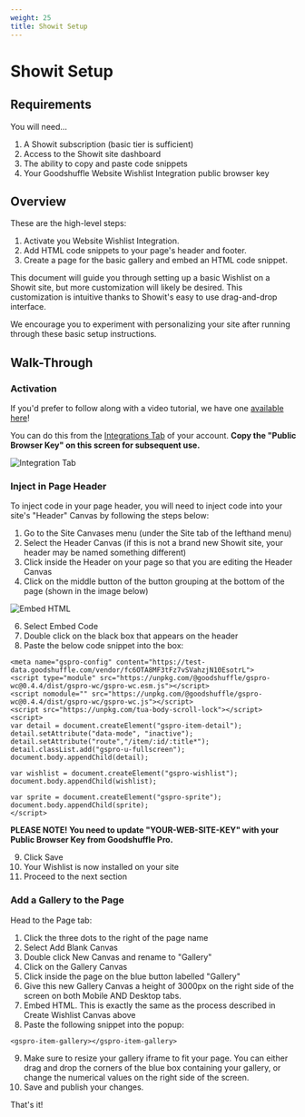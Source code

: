 ```yaml
---
weight: 25
title: Showit Setup
---
```


# Showit Setup

## Requirements

You will need...

1. A Showit subscription (basic tier is sufficient)
2. Access to the Showit site dashboard
3. The ability to copy and paste code snippets
4. Your Goodshuffle Website Wishlist Integration public browser key

## Overview

These are the high-level steps:

1. Activate you Website Wishlist Integration.
2. Add HTML code snippets to your page's header and footer.
3. Create a page for the basic gallery and embed an HTML code snippet.

This document will guide you through setting up a basic Wishlist on a Showit site, but more customization will likely be desired. This customization is intuitive thanks to Showit's easy to use drag-and-drop interface.

We encourage you to experiment with personalizing your site after running through these basic setup instructions.

## Walk-Through
### Activation

If you'd prefer to follow along with a video tutorial, we have one [available here](https://www.youtube.com/watch?v=gYZod6-o4hk)!

You can do this from the [Integrations Tab](https://pro.goodshuffle.com/vendorAccount/index?tab=thirdPartyIntegrations) of your account. **Copy the "Public Browser Key" on this screen for subsequent use.**

![Integration Tab](/wordpress-website-integration-activation.png)

### Inject in Page Header

To inject code in your page header, you will need to inject code into your site's "Header" Canvas by following the steps below:

1. Go to the Site Canvases menu (under the Site tab of the lefthand menu)
2. Select the Header Canvas (if this is not a brand new Showit site, your header may be named something different)
3. Click inside the Header on your page so that you are editing the Header Canvas
4. Click on the middle button of the button grouping at the bottom of the page (shown in the image below)
   
![Embed HTML](/showit-embed.png)

6. Select Embed Code
7. Double click on the black box that appears on the header
8. Paste the below code snippet into the box:
```
<meta name="gspro-config" content="https://test-data.goodshuffle.com/vendor/fc6OTA8MF3tFz7vSVahzjN10EsotrL">
<script type="module" src="https://unpkg.com/@goodshuffle/gspro-wc@0.4.4/dist/gspro-wc/gspro-wc.esm.js"></script>
<script nomodule="" src="https://unpkg.com/@goodshuffle/gspro-wc@0.4.4/dist/gspro-wc/gspro-wc.js"></script>
<script src="https://unpkg.com/tua-body-scroll-lock"></script>
<script>
var detail = document.createElement("gspro-item-detail");
detail.setAttribute("data-mode", "inactive");
detail.setAttribute("route","/item/:id/:title*");
detail.classList.add("gspro-u-fullscreen");
document.body.appendChild(detail);

var wishlist = document.createElement("gspro-wishlist");
document.body.appendChild(wishlist);

var sprite = document.createElement("gspro-sprite");
document.body.appendChild(sprite);
</script>
```

**PLEASE NOTE! You need to update "YOUR-WEB-SITE-KEY" with your Public Browser Key from Goodshuffle Pro.**

9. Click Save
10. Your Wishlist is now installed on your site
11. Proceed to the next section

### Add a Gallery to the Page

Head to the Page tab:

1. Click the three dots to the right of the page name
2. Select Add Blank Canvas
3. Double click New Canvas and rename to "Gallery"
4. Click on the Gallery Canvas
5. Click inside the page on the blue button labelled "Gallery"
6. Give this new Gallery Canvas a height of 3000px on the right side of the screen on both Mobile AND Desktop tabs.
7. Embed HTML. This is exactly the same as the process described in Create Wishlist Canvas above
8. Paste the following snippet into the popup:

```
<gspro-item-gallery></gspro-item-gallery>
```

9. Make sure to resize your gallery iframe to fit your page. You can either drag and drop the corners of the blue box containing your gallery, or change the numerical values on the right side of the screen.
10. Save and publish your changes.

That's it!
